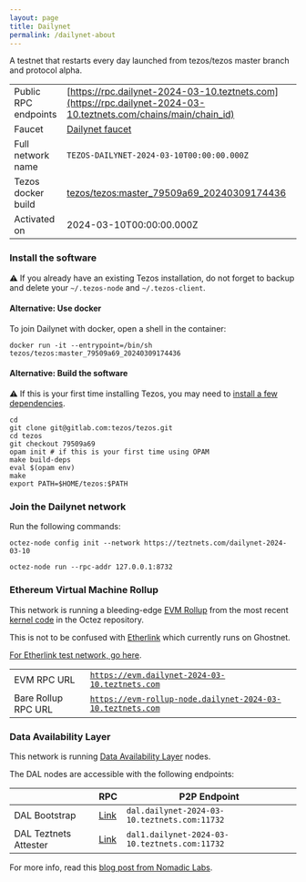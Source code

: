 ```yaml
---
layout: page
title: Dailynet
permalink: /dailynet-about
---
```


A testnet that restarts every day launched from tezos/tezos master branch and protocol alpha.

| | |
|-------|---------------------|
| Public RPC endpoints | [https://rpc.dailynet-2024-03-10.teztnets.com](https://rpc.dailynet-2024-03-10.teztnets.com/chains/main/chain_id)<br/> |
| Faucet | [Dailynet faucet](https://faucet.dailynet-2024-03-10.teztnets.com) |
| Full network name | `TEZOS-DAILYNET-2024-03-10T00:00:00.000Z` |
| Tezos docker build | [tezos/tezos:master_79509a69_20240309174436](https://hub.docker.com/r/tezos/tezos/tags?page=1&ordering=last_updated&name=master_79509a69_20240309174436) |
| Activated on | 2024-03-10T00:00:00.000Z |





### Install the software

⚠️  If you already have an existing Tezos installation, do not forget to backup and delete your `~/.tezos-node` and `~/.tezos-client`.



#### Alternative: Use docker

To join Dailynet with docker, open a shell in the container:

```
docker run -it --entrypoint=/bin/sh tezos/tezos:master_79509a69_20240309174436
```

#### Alternative: Build the software

⚠️  If this is your first time installing Tezos, you may need to [install a few dependencies](https://tezos.gitlab.io/introduction/howtoget.html#setting-up-the-development-environment-from-scratch).

```
cd
git clone git@gitlab.com:tezos/tezos.git
cd tezos
git checkout 79509a69
opam init # if this is your first time using OPAM
make build-deps
eval $(opam env)
make
export PATH=$HOME/tezos:$PATH
```

### Join the Dailynet network

Run the following commands:

```
octez-node config init --network https://teztnets.com/dailynet-2024-03-10

octez-node run --rpc-addr 127.0.0.1:8732
```


### Ethereum Virtual Machine Rollup

This network is running a bleeding-edge [EVM Rollup](https://docs.etherlink.com/welcome/what-is-etherlink) from the most recent [kernel code](https://gitlab.com/tezos/tezos/-/tree/master/etherlink) in the Octez repository.

This is not to be confused with [Etherlink](https://docs.etherlink.com/get-started/connect-your-wallet-to-etherlink) which currently runs on Ghostnet.

[For Etherlink test network, go here](https://docs.etherlink.com/get-started/connect-your-wallet-to-etherlink).

| | |
|-------|---------------------|
| EVM RPC URL | [`https://evm.dailynet-2024-03-10.teztnets.com`](https://evm.dailynet-2024-03-10.teztnets.com) |
| Bare Rollup RPC URL | [`https://evm-rollup-node.dailynet-2024-03-10.teztnets.com`](https://evm-rollup-node.dailynet-2024-03-10.teztnets.com/global/block/head) |




### Data Availability Layer

This network is running [Data Availability Layer](https://tezos.gitlab.io/shell/dal.html) nodes.


The DAL nodes are accessible with the following endpoints:

| | RPC | P2P Endpoint |
|------------|---------|--------------|
| DAL Bootstrap | [Link](https://dal-bootstrap-rpc.dailynet-2024-03-10.teztnets.com/p2p/gossipsub/scores) | `dal.dailynet-2024-03-10.teztnets.com:11732` |
| DAL Teztnets Attester | [Link](https://dal-attester-rpc.dailynet-2024-03-10.teztnets.com/p2p/gossipsub/scores) | `dal1.dailynet-2024-03-10.teztnets.com:11732` |


For more info, read this [blog post from Nomadic Labs](https://research-development.nomadic-labs.com/data-availability-layer-tezos.html).




